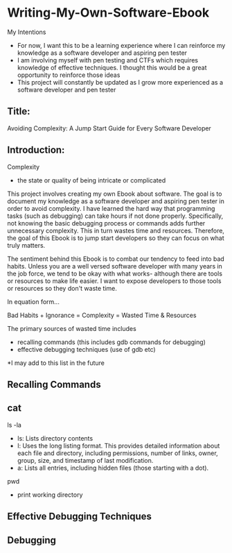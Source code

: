 # Writing-My-Own-Software-Ebook

My Intentions
- For now, I want this to be a learning experience where I can reinforce my knowledge as a software developer and aspiring pen tester
- I am involving myself with pen testing and CTFs which requires knowledge of effective techniques. I thought this would be a great opportunity to reinforce those ideas
- This project will constantly be updated as I grow more experienced as a software developer and pen tester

## Title: 

Avoiding Complexity: A Jump Start Guide for Every Software Developer

## Introduction: 

Complexity
- the state or quality of being intricate or complicated

This project involves creating my own Ebook about software. The goal is to document my knowledge as a software developer and aspiring pen tester in order to avoid complexity. I have learned the hard way that programming tasks (such as debugging) can take hours if not done properly. Specifically, not knowing the basic debugging process or commands adds further unnecessary complexity. This in turn wastes time and resources. Therefore, the goal of this Ebook is to jump start developers so they can focus on what truly matters.

The sentiment behind this Ebook is to combat our tendency to feed into bad habits. Unless you are a well versed software developer with many years in the job force, we tend to be okay with what works- although there are tools or resources to make life easier. I want to expose developers to those tools or resources so they don't waste time. 

In equation form...

Bad Habits + Ignorance = Complexity = Wasted Time & Resources

The primary sources of wasted time includes
- recalling commands (this includes gdb commands for debugging)
- effective debugging techniques (use of gdb etc)

*I may add to this list in the future

## Recalling Commands

cat 
- 

ls -la
- ls: Lists directory contents
- l: Uses the long listing format. This provides detailed information about each file and directory, including permissions, number of links, owner, group, size, and timestamp of last modification.
- a: Lists all entries, including hidden files (those starting with a dot).

pwd
- print working directory

## Effective Debugging Techniques


## Debugging
